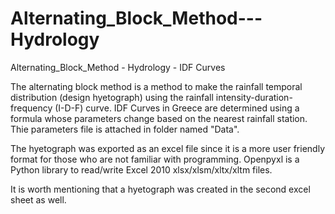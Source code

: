 # Alternating_Block_Method---Hydrology
Alternating_Block_Method - Hydrology - IDF Curves

The alternating block method is a method to make the rainfall temporal distribution (design hyetograph) using the rainfall intensity-duration-frequency (I-D-F) curve. IDF Curves in Greece are determined using a formula whose parameters change based on the nearest rainfall station. Thie parameters file is attached in folder named "Data".

The hyetograph was exported as an excel file since it is a more user friendly format for those who are not familiar with programming. Openpyxl is a Python library to read/write Excel 2010 xlsx/xlsm/xltx/xltm files.

It is worth mentioning that a hyetograph was created in the second excel sheet as well.

